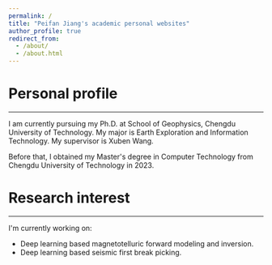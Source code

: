```yaml
---
permalink: /
title: "Peifan Jiang's academic personal websites"
author_profile: true
redirect_from: 
  - /about/
  - /about.html
---
```


# Personal profile

---
I am currently pursuing my Ph.D. at School of Geophysics, Chengdu University of Technology. My major is Earth Exploration and Information Technology. My supervisor is Xuben Wang.

Before that, I obtained my Master's degree in Computer Technology from Chengdu University of Technology in 2023.
# Research interest

---
I'm currently working on:
- Deep learning based magnetotelluric forward modeling and inversion.
- Deep learning based seismic first break picking.
